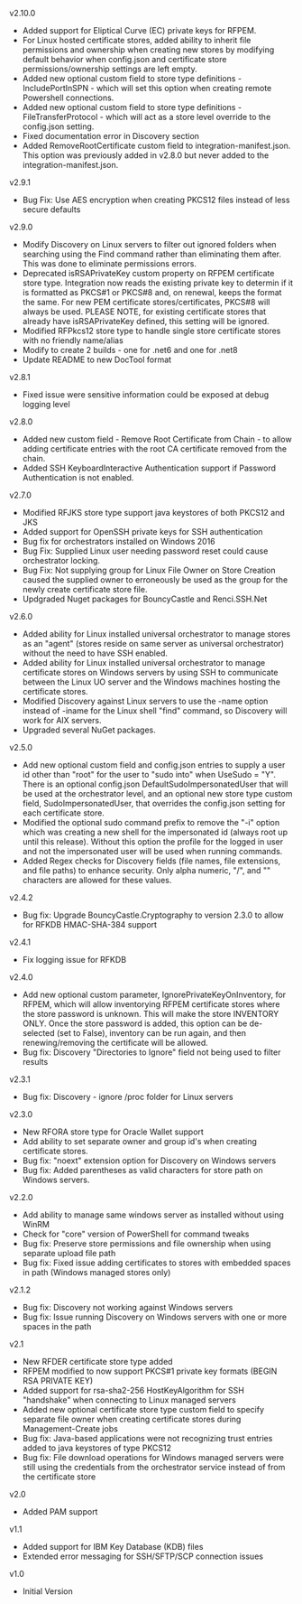 v2.10.0
- Added support for Eliptical Curve (EC) private keys for RFPEM.
- For Linux hosted certificate stores, added ability to inherit file permissions and ownership when creating new stores by modifying default behavior when config.json and certificate store permissions/ownership settings are left empty.
- Added new optional custom field to store type definitions - IncludePortInSPN - which will set this option when creating remote Powershell connections.
- Added new optional custom field to store type definitions - FileTransferProtocol - which will act as a store level override to the config.json setting.
- Fixed documentation error in Discovery section
- Added RemoveRootCertificate custom field to integration-manifest.json.  This option was previously added in v2.8.0 but never added to the integration-manifest.json.

v2.9.1 
- Bug Fix: Use AES encryption when creating PKCS12 files instead of less secure defaults

v2.9.0
- Modify Discovery on Linux servers to filter out ignored folders when searching using the Find command rather than eliminating them after.  This was done to eliminate permissions errors.
- Deprecated isRSAPrivateKey custom property on RFPEM certificate store type.  Integration now reads the existing private key to determin if it is formatted as PKCS#1 or PKCS#8 and, on renewal, keeps the format the same.  For new PEM certificate stores/certificates, PKCS#8 will always be used.  PLEASE NOTE, for existing certificate stores that already have isRSAPrivateKey defined, this setting will be ignored.
- Modified RFPkcs12 store type to handle single store certificate stores with no friendly name/alias
- Modify to create 2 builds - one for .net6 and one for .net8
- Update README to new DocTool format

v2.8.1
- Fixed issue were sensitive information could be exposed at debug logging level

v2.8.0
- Added new custom field - Remove Root Certificate from Chain - to allow adding certificate entries with the root CA certificate removed from the chain.
- Added SSH KeyboardInteractive Authentication support if Password Authentication is not enabled.

v2.7.0
- Modified RFJKS store type support java keystores of both PKCS12 and JKS
- Added support for OpenSSH private keys for SSH authentication
- Bug fix for orchestrators installed on Windows 2016
- Bug Fix: Supplied Linux user needing password reset could cause orchestrator locking.
- Bug Fix: Not supplying group for Linux File Owner on Store Creation caused the supplied owner to erroneously be used as the group for the newly create certificate store file.
- Updgraded Nuget packages for BouncyCastle and Renci.SSH.Net

v2.6.0
- Added ability for Linux installed universal orchestrator to manage stores as an "agent" (stores reside on same server as universal orchestrator) without the need to have SSH enabled.
- Added ability for Linux installed universal orchestrator to manage certificate stores on Windows servers by using SSH to communicate between the Linux UO server and the Windows machines hosting the certificate stores.
- Modified Discovery against Linux servers to use the -name option instead of -iname for the Linux shell "find" command, so Discovery will work for AIX servers.
- Upgraded several NuGet packages.

v2.5.0
- Add new optional custom field and config.json entries to supply a user id other than "root" for the user to "sudo into" when UseSudo = "Y".  There is an optional config.json DefaultSudoImpersonatedUser that will be used at the orchestrator level, and an optional new store type custom field, SudoImpersonatedUser, that overrides the config.json setting for each certificate store.
- Modified the optional sudo command prefix to remove the "-i" option which was creating a new shell for the impersonated id (always root up until this release).  Without this option the profile for the logged in user and not the impersonated user will be used when running commands.
- Added Regex checks for Discovery fields (file names, file extensions, and file paths) to enhance security.  Only alpha numeric, "/", and "\" characters are allowed for these values.

v2.4.2
- Bug fix: Upgrade BouncyCastle.Cryptography to version 2.3.0 to allow for RFKDB HMAC-SHA-384 support

v2.4.1
- Fix logging issue for RFKDB

v2.4.0
- Add new optional custom parameter, IgnorePrivateKeyOnInventory, for RFPEM, which will allow inventorying RFPEM certificate stores where the store password is unknown.  This will make the store INVENTORY ONLY.  Once the store password is added, this option can be de-selected (set to False), inventory can be run again, and then renewing/removing the certificate will be allowed.
- Bug fix: Discovery "Directories to Ignore" field not being used to filter results

v2.3.1
- Bug fix: Discovery - ignore /proc folder for Linux servers

v2.3.0
- New RFORA store type for Oracle Wallet support
- Add ability to set separate owner and group id's when creating certificate stores.
- Bug fix: "noext" extension option for Discovery on Windows servers
- Bug fix: Added parentheses as valid characters for store path on Windows servers.

v2.2.0
- Add ability to manage same windows server as installed without using WinRM
- Check for "core" version of PowerShell for command tweaks
- Bug fix: Preserve store permissions and file ownership when using separate upload file path
- Bug fix: Fixed issue adding certificates to stores with embedded spaces in path (Windows managed stores only)

v2.1.2
- Bug fix: Discovery not working against Windows servers
- Bug fix: Issue running Discovery on Windows servers with one or more spaces in the path

v2.1
- New RFDER certificate store type added
- RFPEM modified to now support PKCS#1 private key formats (BEGIN RSA PRIVATE KEY)
- Added support for rsa-sha2-256 HostKeyAlgorithm for SSH "handshake" when connecting to Linux managed servers
- Added new optional certificate store type custom field to specify separate file owner when creating certificate stores during Management-Create jobs
- Bug fix: Java-based applications were not recognizing trust entries added to java keystores of type PKCS12
- Bug fix: File download operations for Windows managed servers were still using the credentials from the orchestrator service instead of from the certificate store

v2.0
- Added PAM support

v1.1
- Added support for IBM Key Database (KDB) files
- Extended error messaging for SSH/SFTP/SCP connection issues

v1.0
- Initial Version
